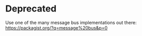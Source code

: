 # Deprecated

Use one of the many message bus implementations out there: https://packagist.org/?q=message%20bus&p=0
